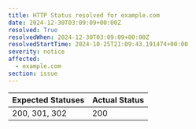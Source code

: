 ```yaml
---
title: HTTP Status resolved for example.com
date: 2024-12-30T03:09:09+00:00Z
resolved: True
resolvedWhen: 2024-12-30T03:09:09+00:00Z
resolvedStartTime: 2024-10-25T21:09:43.191474+00:00
severity: notice
affected:
  - example.com
section: issue
---
```


| Expected Statuses | Actual Status  |
|-------------------|----------------|
| 200, 301, 302 | 200 |
